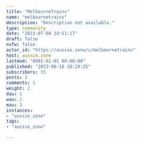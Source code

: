 ```yaml
---
title: "MelbourneTrains" 
name: "melbournetrains"
description: "Description not available."
type: community
date: "2023-07-04 14:51:17"
draft: false
nsfw: false
actor_id: "https://aussie.zone/c/melbournetrains"
host: aussie.zone
lastmod: "0001-01-01 00:00:00"
published: "2023-06-18 10:29:25"
subscribers: 35
posts: 2
comments: 1
weight: 2
dau: 1
wau: 2
mau: 3
instances:
- "aussie_zone"
tags: 
- "aussie_zone"

---
```

